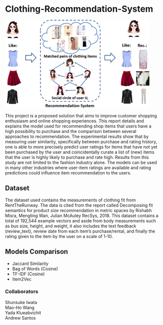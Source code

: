 # Clothing-Recommendation-System

![Alt text](The-illustration-of-our-task-make-a-recommendation-of-clothing-based-on-fashion-style.png)

This project is a proposed solution that
aims to improve customer shopping enthusiasm
and online shopping experiences. This report
details and explains the model used for
recommending shop items that users have a high
possibility to purchase and the comparison
between several approaches to recommendation.
The experimental results show that by
measuring user similarity, specifically between
purchase and rating history, one is able to more
precisely predict user ratings for items that have
not yet been purchased by the user and
coincidentally curate a list of (new) items that
the user is highly likely to purchase and rate
high. Results from this study are not limited to the
fashion industry alone. The models can be used
in many other industries where user-item ratings
are available and rating predictions could
influence item recommendation to the users.

## Dataset

The dataset used contains the measurements of
clothing fit from RentTheRunway. The data is
cited from the report called Decomposing fit
semantics for product size recommendation in
metric spaces by Rishabh Misra, Mengting Wan,
Julian McAuley RecSys, 2018. This dataset contains a total of 192,544 example
vectors and aside from body measurements such
as bus size, height, and weight, it also includes
the text feedback (review_text), review date
from each item’s purchase/rental, and finally the
rating given to the item by the user on a scale of
1-10.

## Models Comparison
- Jaccard Similarity
- Bag of Words (Cosine)
- TF-IDF (Cosine)
- Item2Vec

### Collaborators
Shunsuke Iwata\
Mao-Ho Wang\
Yada Klueabvichit\
Andrew Santos
